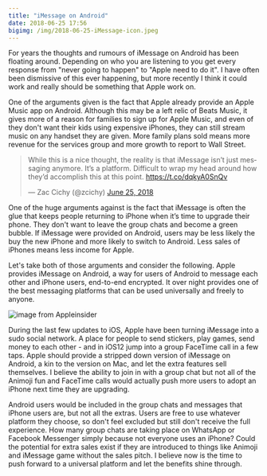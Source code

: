 ```yaml
---
title: "iMessage on Android"
date: 2018-06-25 17:56
bigimg: /img/2018-06-25-iMessage-icon.jpeg
---
```

For years the thoughts and rumours of iMessage on Android has been floating around. Depending on who you are listening to you get every response from "never going to happen" to "Apple need to do it". I have often been dismissive of this ever happening, but more recently I think it could work and really should be something that Apple work on.

One of the arguments given is the fact that Apple already provide an Apple Music app on Android. Although this may be a left relic of Beats Music, it gives more of a reason for families to sign up for Apple Music, and even of they don't want their kids using expensive iPhones, they can still stream music on any handset they are given. More family plans sold means more revenue for the services group and more growth to report to Wall Street.

<blockquote class="twitter-tweet"><p lang="en" dir="ltr">While this is a nice thought, the reality is that iMessage isn’t just messaging anymore. It’s a platform. Difficult to wrap my head around how they’d accomplish this at this point. <a href="https://t.co/dqkyA0SnQv">https://t.co/dqkyA0SnQv</a></p>&mdash; Zac Cichy (@zcichy) <a href="https://twitter.com/zcichy/status/1011155940257615872?ref_src=twsrc%5Etfw">June 25, 2018</a></blockquote> <script async src="https://platform.twitter.com/widgets.js" charset="utf-8"></script>

One of the huge arguments against is the fact that iMessage is often the glue that keeps people returning to iPhone when it’s time to upgrade their phone. They don't want to leave the group chats and become a green bubble. If iMessage were provided on Android, users may be less likely the buy the new iPhone and more likely to switch to Android. Less sales of iPhones means less income for Apple. 

Let's take both of those arguments and consider the following. Apple provides iMessage on Android, a way for users of Android to message each other and iPhone users, end-to-end encrypted. It over night provides one of the best messaging platforms that can be used universally and freely to anyone. 

![image from Appleinsider](https://gr36.com/img/2018-06-25-iMessage-android.jpeg)

During the last few updates to iOS, Apple have been turning iMessage into a sudo social network. A place for people to send stickers, play games, send money to each other - and in iOS12 jump into a group FaceTime call in a few taps. Apple should provide a stripped down version of iMessage on Android, a kin to the version on Mac, and let the extra features sell themselves. I believe the ability to join in with a group chat but not all of the Animoji fun and FaceTime calls would actually push more users to adopt an iPhone next time they are upgrading.  

Android users would be included in the group chats and messages that iPhone users are, but not all the extras. Users are free to use whatever platform they choose, so don't feel excluded but still don't receive the full experience. How many group chats are taking place on WhatsApp or Facebook Messenger simply because not everyone uses an iPhone? Could the potential for extra sales exist if they are introduced to things like Animoji and iMessage game without the sales pitch. I believe now is the time to push forward to a universal platform and let the benefits shine through.  